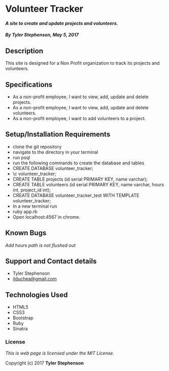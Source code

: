 # Volunteer Tracker

#### _**A site to create and update projects and volunteers.**_

#### _**By Tyler Stephenson, May 5, 2017**_

## Description
This site is designed for a Non Profit organization to track its projects and volunteers.

## Specifications

* As a non-profit employee, I want to view, add, update and delete projects.
* As a non-profit employee, I want to view, add, update and delete volunteers.
* As a non-profit employee, I want to add volunteers to a project.

## Setup/Installation Requirements

* clone the git repository
* navigate to the directory in your terminal
* run psql
* run the following commands to create the database and tables 
* CREATE DATABASE volunteer_tracker;
* \c volunteer_tracker;
* CREATE TABLE projects (id serial PRIMARY KEY, name varchar);
* CREATE TABLE volunteers (id serial PRIMARY KEY, name varchar, hours int, project_id int);
* CREATE DATABASE volunteer_tracker_test WITH TEMPLATE volunteer_tracker;
* In a new terminal run 
* ruby app.rb
* Open localhost:4567 in chrome.

## Known Bugs
_Add hours path is not flushed out_

## Support and Contact details
* Tyler Stephenson
* ilduchea@gmail.com

## Technologies Used

* HTML5
* CSS3
* Bootstrap
* Ruby
* Sinatra

### License

*This is web page is licensed under the MIT License.*

Copyright (c) 2017 **Tyler Stephenson**